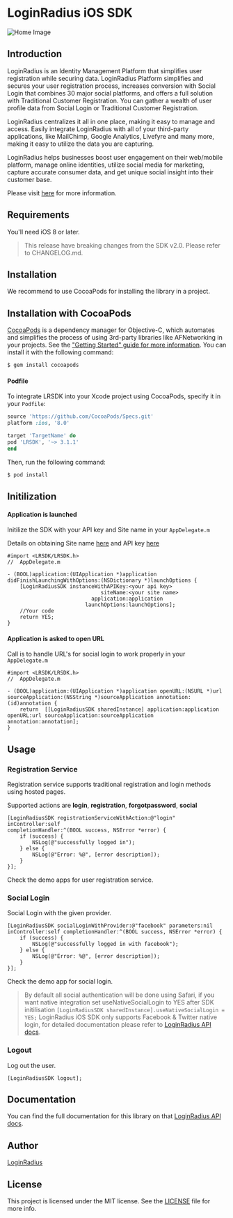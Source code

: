 # LoginRadius iOS SDK
![Home Image](https://d2lvlj7xfpldmj.cloudfront.net/support/github/banner-1544x500.png)

## Introduction ##
LoginRadius is an Identity Management Platform that simplifies user registration while securing data. LoginRadius Platform simplifies and secures your user registration process, increases conversion with Social Login that combines 30 major social platforms, and offers a full solution with Traditional Customer Registration. You can gather a wealth of user profile data from Social Login or Traditional Customer Registration.

LoginRadius centralizes it all in one place, making it easy to manage and access. Easily integrate LoginRadius with all of your third-party applications, like MailChimp, Google Analytics, Livefyre and many more, making it easy to utilize the data you are capturing.

LoginRadius helps businesses boost user engagement on their web/mobile platform, manage online identities, utilize social media for marketing, capture accurate consumer data, and get unique social insight into their customer base.

Please visit [here](http://www.loginradius.com/) for more information.

## Requirements
You'll need iOS 8 or later.
> This release have breaking changes from the SDK v2.0. Please refer to CHANGELOG.md.

## Installation
We recommend to use CocoaPods for installing the library in a project.

## Installation with CocoaPods

[CocoaPods](http://cocoapods.org) is a dependency manager for Objective-C, which automates and simplifies the process of using 3rd-party libraries like AFNetworking in your projects. See the ["Getting Started" guide for more information](https://github.com/AFNetworking/AFNetworking/wiki/Getting-Started-with-AFNetworking). You can install it with the following command:

```bash
$ gem install cocoapods
```

#### Podfile

To integrate LRSDK into your Xcode project using CocoaPods, specify it in your `Podfile`:

```ruby
source 'https://github.com/CocoaPods/Specs.git'
platform :ios, '8.0'

target 'TargetName' do
pod 'LRSDK', '~> 3.1.1'
end
```

Then, run the following command:

```bash
$ pod install
```

## Initilization

#### Application is launched

Initilize the SDK with your API key and Site name in your `AppDelegate.m`

Details on obtaining Site name [here](http://support.loginradius.com/hc/en-us/articles/204614109-How-do-I-get-my-LoginRadius-Site-Name-) and API key [here](http://apidocs.loginradius.com/docs/get-api-key-and-secret)


```objc
#import <LRSDK/LRSDK.h>
//  AppDelegate.m

- (BOOL)application:(UIApplication *)application didFinishLaunchingWithOptions:(NSDictionary *)launchOptions {
	[LoginRadiusSDK instanceWithAPIKey:<your api key>
	                          siteName:<your site name>
	                       application:application
	                     launchOptions:launchOptions];
	//Your code
	return YES;
}
```


#### Application is asked to open URL

Call is to handle URL's for social login to work properly in your `AppDelegate.m`

```objc
#import <LRSDK/LRSDK.h>
//  AppDelegate.m

- (BOOL)application:(UIApplication *)application openURL:(NSURL *)url sourceApplication:(NSString *)sourceApplication annotation:(id)annotation {
    return  [[LoginRadiusSDK sharedInstance] application:application openURL:url sourceApplication:sourceApplication annotation:annotation];
}
```
## Usage

### Registration Service
Registration service supports traditional registration and login methods using hosted pages.

Supported actions are __login__, __registration__, __forgotpassword__, __social__

```
[LoginRadiusSDK registrationServiceWithAction:@"login" inController:self
completionHandler:^(BOOL success, NSError *error) {
	if (success) {
		NSLog(@"successfully logged in");
	} else {
		NSLog(@"Error: %@", [error description]);
	}
}];
```

Check the demo apps for user registration service.

### Social Login
Social Login with the given provider.

```
[LoginRadiusSDK socialLoginWithProvider:@"facebook" parameters:nil inController:self completionHandler:^(BOOL success, NSError *error) {
	if (success) {
		NSLog(@"successfully logged in with facebook");
	} else {
		NSLog(@"Error: %@", [error description]);
	}
}];

```

Check the demo app for social login.

> By default all social authentication will be done using Safari, if you want native integration set useNativeSocialLogin to YES after SDK initilisation
>`[LoginRadiusSDK sharedInstance].useNativeSocialLogin = YES;`
> LoginRadius iOS SDK only supports Facebook & Twitter native login, for detailed documentation please refer to [LoginRadius API docs](http://apidocs.loginradius.com/docs/ios-library).

### Logout
Log out the user.

```
[LoginRadiusSDK logout];
```
## Documentation
You can find the full documentation for this library on that [LoginRadius API docs](http://apidocs.loginradius.com/docs/ios-library).

## Author

[LoginRadius](https://www.loginradius.com/)

## License

This project is licensed under the MIT license. See the [LICENSE](LICENSE) file for more info.